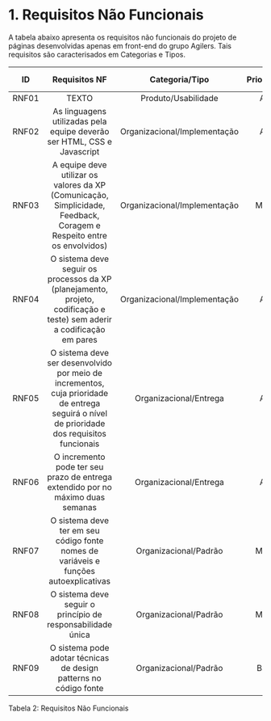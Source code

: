 # 1. Requisitos Não Funcionais
A tabela abaixo apresenta os requisitos não funcionais do projeto de páginas desenvolvidas apenas em front-end do grupo Agilers. Tais requisitos são caracterisados em Categorias e Tipos.

|  ID  |     Requisitos NF     | Categoria/Tipo | Prioridade | Requisitos Relacionados |
| :--: | :-------------------: | :------------: | :--------: | :---------------------: |
|  RNF01 | TEXTO               | Produto/Usabilidade | Alta | - |
| RNF02 | As linguagens utilizadas pela equipe deverão ser HTML, CSS e Javascript | Organizacional/Implementação | Alta | - |
| RNF03 | A equipe deve utilizar os valores da XP (Comunicação, Simplicidade, Feedback, Coragem e Respeito entre os envolvidos) | Organizacional/Implementação | Média | - |
| RNF04 | O sistema deve seguir os processos da XP (planejamento, projeto, codificação e teste) sem aderir a codificação em pares | Organizacional/Implementação | Alta | - |
| RNF05 | O sistema deve ser desenvolvido por meio de incrementos, cuja prioridade de entrega seguirá o nível de prioridade dos requisitos funcionais | Organizacional/Entrega | Alta | - |
| RNF06 | O incremento pode ter seu prazo de entrega extendido por no máximo duas semanas | Organizacional/Entrega | Alta | - |
| RNF07 | O sistema deve ter em seu código fonte nomes de variáveis e funções autoexplicativas | Organizacional/Padrão | Média | - |
| RNF08 | O sistema deve seguir o princípio de responsabilidade única | Organizacional/Padrão | Média | RNF07 |
| RNF09 | O sistema pode adotar técnicas de design patterns no código fonte | Organizacional/Padrão | Baixa | - |


<div style="text-align center">
<p>Tabela 2: Requisitos Não Funcionais</p>
</div>


